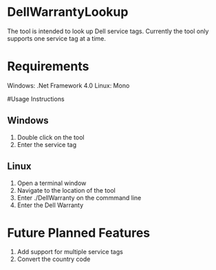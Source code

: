# DellWarrantyLookup

The tool is intended to look up Dell service tags. Currently the tool only supports one service tag at a time.

# Requirements
Windows: .Net Framework 4.0
Linux: Mono

#Usage Instructions

## Windows
1. Double click on the tool
2. Enter the service tag

## Linux
1. Open a terminal window
2. Navigate to the location of the tool
3. Enter ./DellWarranty on the commmand line
4. Enter the Dell Warranty

# Future Planned Features
1. Add support for multiple service tags
2. Convert the country code


